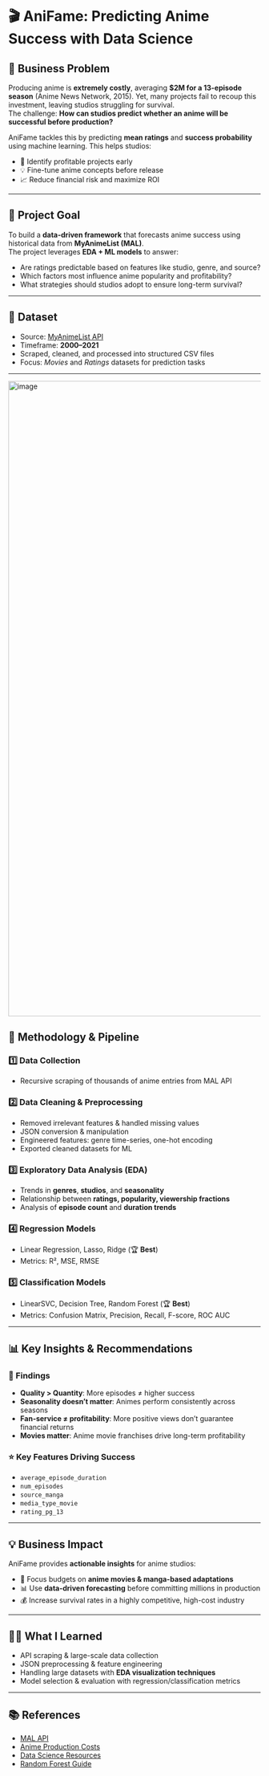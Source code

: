 # 🎬 AniFame: Predicting Anime Success with Data Science  

## 📌 Business Problem  
Producing anime is **extremely costly**, averaging **$2M for a 13-episode season** (Anime News Network, 2015). Yet, many projects fail to recoup this investment, leaving studios struggling for survival.  
The challenge: **How can studios predict whether an anime will be successful before production?**  

AniFame tackles this by predicting **mean ratings** and **success probability** using machine learning. This helps studios:  
- 🎯 Identify profitable projects early  
- 💡 Fine-tune anime concepts before release  
- 📈 Reduce financial risk and maximize ROI  

---

## 🎯 Project Goal  
To build a **data-driven framework** that forecasts anime success using historical data from **MyAnimeList (MAL)**.  
The project leverages **EDA + ML models** to answer:  
- Are ratings predictable based on features like studio, genre, and source?  
- Which factors most influence anime popularity and profitability?  
- What strategies should studios adopt to ensure long-term survival?  

---

## 📂 Dataset  
- Source: [MyAnimeList API](https://myanimelist.net/apiconfig/references/api/v2)  
- Timeframe: **2000–2021**  
- Scraped, cleaned, and processed into structured CSV files  
- Focus: *Movies* and *Ratings* datasets for prediction tasks  

---
<img width="1127" height="1266" alt="image" src="https://github.com/user-attachments/assets/b7fc9fce-218e-4e83-af50-853bfad09353" />


## 🔬 Methodology & Pipeline  

### 1️⃣ Data Collection  
- Recursive scraping of thousands of anime entries from MAL API  

### 2️⃣ Data Cleaning & Preprocessing  
- Removed irrelevant features & handled missing values  
- JSON conversion & manipulation  
- Engineered features: genre time-series, one-hot encoding  
- Exported cleaned datasets for ML  

### 3️⃣ Exploratory Data Analysis (EDA)  
- Trends in **genres**, **studios**, and **seasonality**  
- Relationship between **ratings, popularity, viewership fractions**  
- Analysis of **episode count** and **duration trends**  

### 4️⃣ Regression Models  
- Linear Regression, Lasso, Ridge (🏆 **Best**)  
- Metrics: R², MSE, RMSE  

### 5️⃣ Classification Models  
- LinearSVC, Decision Tree, Random Forest (🏆 **Best**)  
- Metrics: Confusion Matrix, Precision, Recall, F-score, ROC AUC  

---

## 📊 Key Insights & Recommendations  

### 📌 Findings  
- **Quality > Quantity**: More episodes ≠ higher success  
- **Seasonality doesn’t matter**: Animes perform consistently across seasons  
- **Fan-service ≠ profitability**: More positive views don’t guarantee financial returns  
- **Movies matter**: Anime movie franchises drive long-term profitability  

### ⭐ Key Features Driving Success  
- `average_episode_duration`  
- `num_episodes`  
- `source_manga`  
- `media_type_movie`  
- `rating_pg_13`  

---

## 💡 Business Impact  
AniFame provides **actionable insights** for anime studios:  
- 🎥 Focus budgets on **anime movies & manga-based adaptations**  
- 📊 Use **data-driven forecasting** before committing millions in production  
- 💰 Increase survival rates in a highly competitive, high-cost industry  

---

## 🧑‍💻 What I Learned  
- API scraping & large-scale data collection  
- JSON preprocessing & feature engineering  
- Handling large datasets with **EDA visualization techniques**  
- Model selection & evaluation with regression/classification metrics  



---

## 📚 References  
- [MAL API](https://myanimelist.net/apiconfig/references/api/v2)  
- [Anime Production Costs](https://www.animenewsnetwork.com/interest/2015-08-13/anime-insiders-share-how-much-producing-a-season-costs/.91536)  
- [Data Science Resources](https://towardsdatascience.com/linear-regression-models-4a3d14b8d368)  
- [Random Forest Guide](https://builtin.com/data-science/random-forest-algorithm)  
